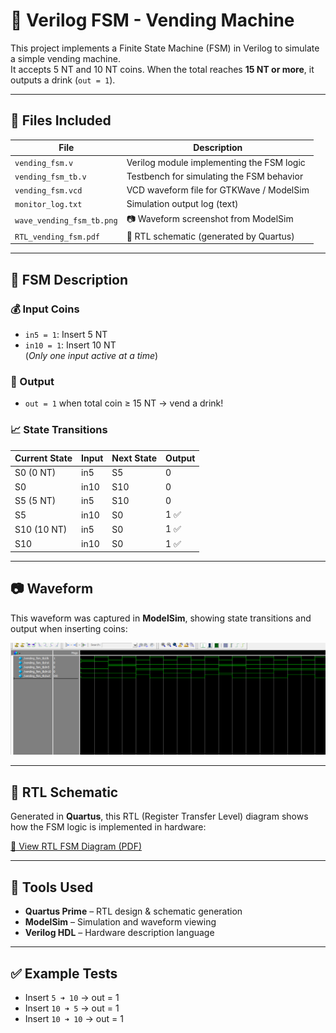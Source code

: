 # 🥤 Verilog FSM - Vending Machine

This project implements a Finite State Machine (FSM) in Verilog to simulate a simple vending machine.  
It accepts 5 NT and 10 NT coins. When the total reaches **15 NT or more**, it outputs a drink (`out = 1`).

---

## 📁 Files Included

| File                     | Description                                    |
|--------------------------|------------------------------------------------|
| `vending_fsm.v`          | Verilog module implementing the FSM logic     |
| `vending_fsm_tb.v`       | Testbench for simulating the FSM behavior     |
| `vending_fsm.vcd`        | VCD waveform file for GTKWave / ModelSim      |
| `monitor_log.txt`        | Simulation output log (text)                  |
| `wave_vending_fsm_tb.png`| 📷 Waveform screenshot from ModelSim          |
| `RTL_vending_fsm.pdf`    | 📘 RTL schematic (generated by Quartus)       |

---

## 🧠 FSM Description

### 💰 Input Coins
- `in5 = 1`: Insert 5 NT
- `in10 = 1`: Insert 10 NT  
(*Only one input active at a time*)

### 🎯 Output
- `out = 1` when total coin ≥ 15 NT → vend a drink!

### 📈 State Transitions

| Current State | Input    | Next State | Output |
|---------------|----------|------------|--------|
| S0 (0 NT)     | in5      | S5         | 0      |
| S0            | in10     | S10        | 0      |
| S5 (5 NT)     | in5      | S10        | 0      |
| S5            | in10     | S0         | 1 ✅   |
| S10 (10 NT)   | in5      | S0         | 1 ✅   |
| S10           | in10     | S0         | 1 ✅   |

---

## 📷 Waveform

This waveform was captured in **ModelSim**, showing state transitions and output when inserting coins:

![Waveform Output](wave_vending_fsm_tb.png)

---

## 🧩 RTL Schematic

Generated in **Quartus**, this RTL (Register Transfer Level) diagram shows how the FSM logic is implemented in hardware:

[📘 View RTL FSM Diagram (PDF)](RTL_vending_fsm.pdf)

---

## 🔧 Tools Used

- **Quartus Prime** – RTL design & schematic generation  
- **ModelSim** – Simulation and waveform viewing  
- **Verilog HDL** – Hardware description language

---

## ✅ Example Tests

- Insert `5 ➜ 10` → out = 1
- Insert `10 ➜ 5` → out = 1
- Insert `10 ➜ 10` → out = 1
